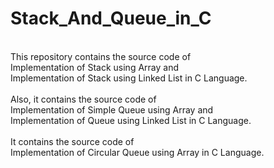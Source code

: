 # Stack_And_Queue_in_C
<br>
This repository contains the source code of <br> Implementation of Stack using Array and <br> Implementation of Stack using Linked List in C Language.
<br><br>
Also, it contains the source code of <br> Implementation of Simple Queue using Array and <br> Implementation of Queue using Linked List in C Language.
<br><br>
It contains the source code of <br> Implementation of Circular Queue using Array in C Language.
